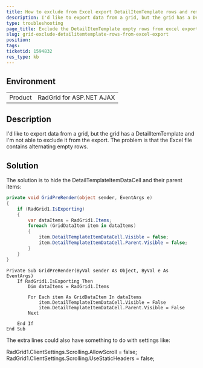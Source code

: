 ```yaml
---
title: How to exclude from Excel export DetailItemTemplate rows and remove the empty rows
description: I'd like to export data from a grid, but the grid has a DetailItemTemplate and I'm not able to exclude it from the export. The problem is that the Excel file contains alternating empty rows - RadGrid for ASP.NET AJAX
type: troubleshooting
page_title: Exclude the DetailItemTemplate empty rows from excel export 
slug: grid-exclude-detailitemtemplate-rows-from-excel-export 
position: 
tags: 
ticketid: 1594832
res_type: kb
---
```


## Environment
<table>
	<tbody>
		<tr>
			<td>Product</td>
			<td>RadGrid for ASP.NET AJAX</td>
		</tr>
	</tbody>
</table>


## Description
I'd like to export data from a grid, but the grid has a DetailItemTemplate and I'm not able to exclude it from the export. The problem is that the Excel file contains alternating empty rows.

## Solution
The solution is to hide the DetailTemplateItemDataCell and their parent items:

````C#
private void GridPreRender(object sender, EventArgs e)
{
    if (RadGrid1.IsExporting)
    {
        var dataItems = RadGrid1.Items;
        foreach (GridDataItem item in dataItems) 
        {
            item.DetailTemplateItemDataCell.Visible = false;
            item.DetailTemplateItemDataCell.Parent.Visible = false;
        }
    }
}
````
````VB
Private Sub GridPreRender(ByVal sender As Object, ByVal e As EventArgs)
    If RadGrid1.IsExporting Then
        Dim dataItems = RadGrid1.Items

        For Each item As GridDataItem In dataItems
            item.DetailTemplateItemDataCell.Visible = False
            item.DetailTemplateItemDataCell.Parent.Visible = False
        Next

    End If
End Sub
````


The extra lines could also have something to do with settings like:


RadGrid1.ClientSettings.Scrolling.AllowScroll = false;
RadGrid1.ClientSettings.Scrolling.UseStaticHeaders = false;

   
 
